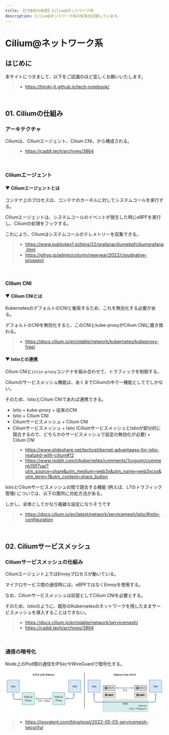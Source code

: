```yaml
---
title: 【IT技術の知見】Cilium@ネットワーク系
description: Cilium@ネットワーク系の知見を記録しています。
---
```


# Cilium@ネットワーク系

## はじめに

本サイトにつきまして、以下をご認識のほど宜しくお願いいたします。

> - https://hiroki-it.github.io/tech-notebook/

<br>

## 01. Ciliumの仕組み

### アーキテクチャ

Ciliumは、Ciliumエージェント、Cilium CNI、から構成される。

> - https://caddi.tech/archives/3864

<br>

### Ciliumエージェント

#### ▼ Ciliumエージェントとは

コンテナ上のプロセスは、コンテナのカーネルに対してシステムコールを実行する。

Ciliumエージェントは、システムコールのイベントが発生した時にeBPFを実行し、Ciliumの処理をフックする。

これにより、Ciliumはシステムコールのテレメトリーを収集できる。

> - https://www.publickey1.jp/blog/22/grafanaciliumebpfciliumgrafana.html
> - https://gihyo.jp/admin/column/newyear/2022/cloudnative-prospect

<br>

### Cilium CNI

#### ▼ Cilium CNIとは

KubernetesのデフォルトのCNIと衝突するため、これを無効化する必要がある。

デフォルトのCNIを無効化すると、このCNIとkube-proxyがCilium CNIに置き換わる。

> - https://docs.cilium.io/en/stable/network/kubernetes/kubeproxy-free/

#### ▼ Istioとの連携

Cilium CNIと`istio-proxy`コンテナを組み合わせて、トラフィックを制御する。

Ciliumのサービスメッシュ機能は、あくまでCiliumの中で一機能としてでしかない。

そのため、IstioとCilium CNIであれば連携できる。

- Istio + kube-proxy + 従来のCNI
- Istio + Cilium CNI
- Ciliumサービスメッシュ + Cilium CNI
- Ciliumサービスメッシュ + Istio (CiliumサービスメッシュとIstioが部分的に競合するので、どちらかのサービスメッシュで設定の無効化が必要) + Cilium CNI

> - https://www.slideshare.net/techcet/kernel-advantages-for-istio-realized-with-cilium#12
> - https://www.reddit.com/r/kubernetes/comments/1cygujm/comment/l5lf7ua/?utm_source=share&utm_medium=web3x&utm_name=web3xcss&utm_term=1&utm_content=share_button

IstioとCiliumサービスメッシュの間で競合する機能 (例えば、L7のトラフィック管理) については、以下の箇所に対処方法がある。

しかし、全体としてかなり複雑な設定になりそうです

> - https://docs.cilium.io/en/latest/network/servicemesh/istio/#istio-configuration

<br>

## 02. Ciliumサービスメッシュ

### Ciliumサービスメッシュの仕組み

Ciliumエージェント上ではEnvoyプロセスが動いている。

マイクロサービス間の通信時には、eBPFではなくEnvoyを使用する。

なお、Ciliumサービスメッシュは前提としてCilium CNIを必要とする。

そのため、Istioのように、既存のKubernetesのネットワークを残したままサービスメッシュを導入することはできない。

> - https://docs.cilium.io/en/stable/network/servicemesh/
> - https://caddi.tech/archives/3864

<br>

### 通信の暗号化

Node上のPod間の通信をIPSecやWireGuardで暗号化する。

![cilium-service-mesh_tls](https://raw.githubusercontent.com/hiroki-it/tech-notebook-images/master/images/cilium-service-mesh_tls.png)

> - https://isovalent.com/blog/post/2022-05-03-servicemesh-security/

<br>

